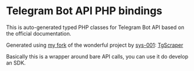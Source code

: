 # Telegram Bot API PHP bindings

This is auto-generated typed PHP classes for Telegram Bot API based on the official documentation.

Generated using [my fork](https://github.com/shanginn/tgscraper)
of the wonderful project by [sys-001](https://github.com/sys-001):
[TgScraper](https://github.com/Sysbot-org/tgscraper)

Basically this is a wrapper around bare API calls, you can use it do develop an SDK.